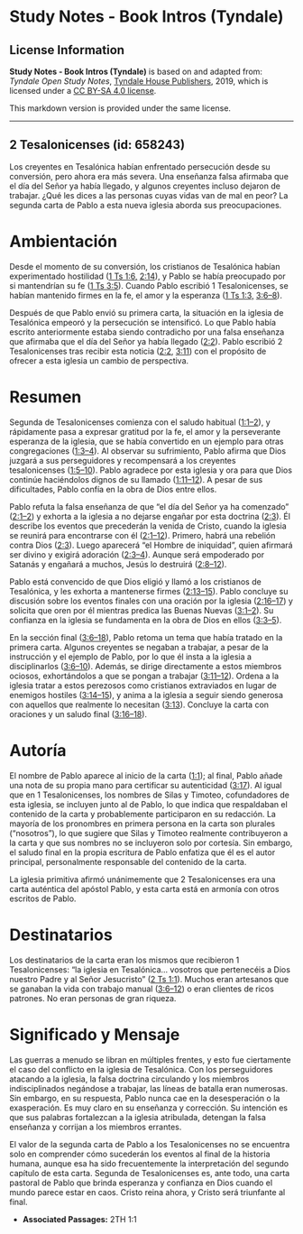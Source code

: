 # Study Notes - Book Intros (Tyndale)

## License Information

**Study Notes - Book Intros (Tyndale)** is based on and adapted from: _Tyndale Open Study Notes_, [Tyndale House Publishers](https://tyndaleopenresources.com/), 2019, which is licensed under a [CC BY-SA 4.0 license](https://creativecommons.org/licenses/by-sa/4.0/legalcode.en).

This markdown version is provided under the same license.



--------------------------------

## 2 Tesalonicenses (id: 658243)

Los creyentes en Tesalónica habían enfrentado persecución desde su conversión, pero ahora era más severa. Una enseñanza falsa afirmaba que el día del Señor ya había llegado, y algunos creyentes incluso dejaron de trabajar. ¿Qué les dices a las personas cuyas vidas van de mal en peor? La segunda carta de Pablo a esta nueva iglesia aborda sus preocupaciones.

Ambientación
============

Desde el momento de su conversión, los cristianos de Tesalónica habían experimentado hostilidad ([1 Ts 1:6,](https://ref.ly/1Thess1:6) [2:14](https://ref.ly/1Thess2:14)), y Pablo se había preocupado por si mantendrían su fe ([1 Ts 3:5](https://ref.ly/1Thess3:5)). Cuando Pablo escribió 1 Tesalonicenses, se habían mantenido firmes en la fe, el amor y la esperanza ([1 Ts 1:3,](https://ref.ly/1Thess1:3) [3:6–8](https://ref.ly/1Thess3:6-1Thess3:8)).

Después de que Pablo envió su primera carta, la situación en la iglesia de Tesalónica empeoró y la persecución se intensificó. Lo que Pablo había escrito anteriormente estaba siendo contradicho por una falsa enseñanza que afirmaba que el día del Señor ya había llegado ([2:2](https://ref.ly/2Thess2:2)). Pablo escribió 2 Tesalonicenses tras recibir esta noticia ([2:2,](https://ref.ly/2Thess2:2) [3:11](https://ref.ly/2Thess3:11)) con el propósito de ofrecer a esta iglesia un cambio de perspectiva.

Resumen
=======

Segunda de Tesalonicenses comienza con el saludo habitual ([1:1–2](https://ref.ly/2Thess1:1-2Thess1:2)), y rápidamente pasa a expresar gratitud por la fe, el amor y la perseverante esperanza de la iglesia, que se había convertido en un ejemplo para otras congregaciones ([1:3–4](https://ref.ly/2Thess1:3-2Thess1:4)). Al observar su sufrimiento, Pablo afirma que Dios juzgará a sus perseguidores y recompensará a los creyentes tesalonicenses ([1:5–10](https://ref.ly/2Thess1:5-2Thess1:10)). Pablo agradece por esta iglesia y ora para que Dios continúe haciéndolos dignos de su llamado ([1:11–12](https://ref.ly/2Thess1:11-2Thess1:12)). A pesar de sus dificultades, Pablo confía en la obra de Dios entre ellos.

Pablo refuta la falsa enseñanza de que “el día del Señor ya ha comenzado” ([2:1–2](https://ref.ly/2Thess2:1-2Thess2:2)) y exhorta a la iglesia a no dejarse engañar por esta doctrina ([2:3](https://ref.ly/2Thess2:3)). Él describe los eventos que precederán la venida de Cristo, cuando la iglesia se reunirá para encontrarse con él ([2:1–12](https://ref.ly/2Thess2:1-2Thess2:12)). Primero, habrá una rebelión contra Dios ([2:3](https://ref.ly/2Thess2:3)). Luego aparecerá “el Hombre de iniquidad”, quien afirmará ser divino y exigirá adoración ([2:3–4](https://ref.ly/2Thess2:3-2Thess2:4)). Aunque será empoderado por Satanás y engañará a muchos, Jesús lo destruirá ([2:8–12](https://ref.ly/2Thess2:8-2Thess2:12)).

Pablo está convencido de que Dios eligió y llamó a los cristianos de Tesalónica, y les exhorta a mantenerse firmes ([2:13–15](https://ref.ly/2Thess2:13-2Thess2:15)). Pablo concluye su discusión sobre los eventos finales con una oración por la iglesia ([2:16–17](https://ref.ly/2Thess2:16-2Thess2:17)) y solicita que oren por él mientras predica las Buenas Nuevas ([3:1–2](https://ref.ly/2Thess3:1-2Thess3:2)). Su confianza en la iglesia se fundamenta en la obra de Dios en ellos ([3:3–5](https://ref.ly/2Thess3:3-2Thess3:5)).

En la sección final ([3:6–18](https://ref.ly/2Thess3:6-2Thess3:18)), Pablo retoma un tema que había tratado en la primera carta. Algunos creyentes se negaban a trabajar, a pesar de la instrucción y el ejemplo de Pablo, por lo que él insta a la iglesia a disciplinarlos ([3:6–10](https://ref.ly/2Thess3:6-2Thess3:10)). Además, se dirige directamente a estos miembros ociosos, exhortándolos a que se pongan a trabajar ([3:11–12](https://ref.ly/2Thess3:11-2Thess3:12)). Ordena a la iglesia tratar a estos perezosos como cristianos extraviados en lugar de enemigos hostiles ([3:14–15](https://ref.ly/2Thess3:14-2Thess3:15)), y anima a la iglesia a seguir siendo generosa con aquellos que realmente lo necesitan ([3:13](https://ref.ly/2Thess3:13)). Concluye la carta con oraciones y un saludo final ([3:16–18](https://ref.ly/2Thess3:16-2Thess3:18)).

Autoría
=======

El nombre de Pablo aparece al inicio de la carta ([1:1](https://ref.ly/2Thess1:1)); al final, Pablo añade una nota de su propia mano para certificar su autenticidad ([3:17](https://ref.ly/2Thess3:17)). Al igual que en 1 Tesalonicenses, los nombres de Silas y Timoteo, cofundadores de esta iglesia, se incluyen junto al de Pablo, lo que indica que respaldaban el contenido de la carta y probablemente participaron en su redacción. La mayoría de los pronombres en primera persona en la carta son plurales (“nosotros”), lo que sugiere que Silas y Timoteo realmente contribuyeron a la carta y que sus nombres no se incluyeron solo por cortesía. Sin embargo, el saludo final en la propia escritura de Pablo enfatiza que él es el autor principal, personalmente responsable del contenido de la carta.

La iglesia primitiva afirmó unánimemente que 2 Tesalonicenses era una carta auténtica del apóstol Pablo, y esta carta está en armonía con otros escritos de Pablo.

Destinatarios
=============

Los destinatarios de la carta eran los mismos que recibieron 1 Tesalonicenses: “la iglesia en Tesalónica... vosotros que pertenecéis a Dios nuestro Padre y al Señor Jesucristo” ([2 Ts 1:1](https://ref.ly/2Thess1:1)). Muchos eran artesanos que se ganaban la vida con trabajo manual ([3:6–12](https://ref.ly/2Thess3:6-2Thess3:12)) o eran clientes de ricos patrones. No eran personas de gran riqueza.

Significado y Mensaje
=====================

Las guerras a menudo se libran en múltiples frentes, y esto fue ciertamente el caso del conflicto en la iglesia de Tesalónica. Con los perseguidores atacando a la iglesia, la falsa doctrina circulando y los miembros indisciplinados negándose a trabajar, las líneas de batalla eran numerosas. Sin embargo, en su respuesta, Pablo nunca cae en la desesperación o la exasperación. Es muy claro en su enseñanza y corrección. Su intención es que sus palabras fortalezcan a la iglesia atribulada, detengan la falsa enseñanza y corrijan a los miembros errantes.

El valor de la segunda carta de Pablo a los Tesalonicenses no se encuentra solo en comprender cómo sucederán los eventos al final de la historia humana, aunque esa ha sido frecuentemente la interpretación del segundo capítulo de esta carta. Segunda de Tesalonicenses es, ante todo, una carta pastoral de Pablo que brinda esperanza y confianza en Dios cuando el mundo parece estar en caos. Cristo reina ahora, y Cristo será triunfante al final.

* **Associated Passages:** 2TH 1:1


